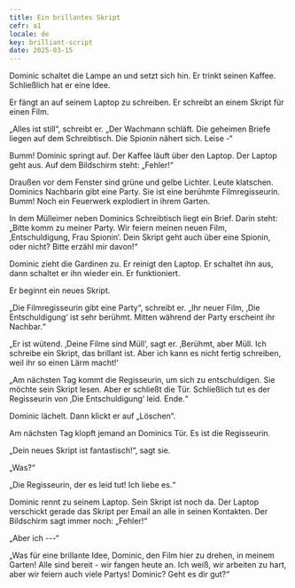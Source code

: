 ```yaml
---
title: Ein brillantes Skript
cefr: a1
locale: de
key: brilliant-script
date: 2025-03-15
---
```


Dominic schaltet die Lampe an und setzt sich hin. Er trinkt seinen Kaffee. Schließlich hat er eine Idee.

Er fängt an auf seinem Laptop zu schreiben. Er schreibt an einem Skript für einen Film.

„Alles ist still“, schreibt er. „Der Wachmann schläft. Die geheimen Briefe liegen auf dem Schreibtisch. Die Spionin nähert sich. Leise -“

Bumm! Dominic springt auf. Der Kaffee läuft über den Laptop. Der Laptop geht aus. Auf dem Bildschirm steht: „Fehler!“

Draußen vor dem Fenster sind grüne und gelbe Lichter. Leute klatschen. Dominics Nachbarin gibt eine Party. Sie ist eine berühmte Filmregisseurin. Bumm! Noch ein Feuerwerk explodiert in ihrem Garten.

In dem Mülleimer neben Dominics Schreibtisch liegt ein Brief. Darin steht: „Bitte komm zu meiner Party. Wir feiern meinen neuen Film, ‚Entschuldigung, Frau Spionin‘. Dein Skript geht auch über eine Spionin, oder nicht? Bitte erzähl mir davon!“

Dominic zieht die Gardinen zu. Er reinigt den Laptop. Er schaltet ihn aus, dann schaltet er ihn wieder ein. Er funktioniert.

Er beginnt ein neues Skript.

„Die Filmregisseurin gibt eine Party“, schreibt er. „Ihr neuer Film, ‚Die Entschuldigung‘ ist sehr berühmt. Mitten während der Party erscheint ihr Nachbar.“

„Er ist wütend. ‚Deine Filme sind Müll‘, sagt er. ‚Berühmt, aber Müll. Ich schreibe ein Skript, das brillant ist. Aber ich kann es nicht fertig schreiben, weil ihr so einen Lärm macht!‘

„Am nächsten Tag kommt die Regisseurin, um sich zu entschuldigen. Sie möchte sein Skript lesen. Aber er schließt die Tür. Schließlich tut es der Regisseurin von ‚Die Entschuldigung‘ leid. Ende.“

Dominic lächelt. Dann klickt er auf „Löschen“.

Am nächsten Tag klopft jemand an Dominics Tür. Es ist die Regisseurin.

„Dein neues Skript ist fantastisch!“, sagt sie.

„Was?“

„Die Regisseurin, der es leid tut! Ich liebe es.“

Dominic rennt zu seinem Laptop. Sein Skript ist noch da. Der Laptop verschickt gerade das Skript per Email an alle in seinen Kontakten. Der Bildschirm sagt immer noch: „Fehler!“

„Aber ich ---“

„Was für eine brillante Idee, Dominic, den Film hier zu drehen, in meinem Garten! Alle sind bereit - wir fangen heute an. Ich weiß, wir arbeiten zu hart, aber wir feiern auch viele Partys! Dominic? Geht es dir gut?“